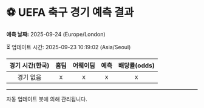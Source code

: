 # ⚽️ UEFA 축구 경기 예측 결과

**예측 날짜:** 2025-09-24 (Europe/London)

⏳ 업데이트 시간: 2025-09-23 10:19:02 (Asia/Seoul)

| 경기 시간(한국) | 홈팀 | 어웨이팀 | 예측 | 배당률(odds) |
|:-------------:|:-----:|:-------:|:-----:|:------------:|
| 경기 없음 | x | x | x | x |

---
자동 업데이트 봇에 의해 관리됩니다.

